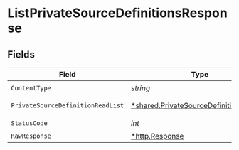 # ListPrivateSourceDefinitionsResponse


## Fields

| Field                                                                                             | Type                                                                                              | Required                                                                                          | Description                                                                                       |
| ------------------------------------------------------------------------------------------------- | ------------------------------------------------------------------------------------------------- | ------------------------------------------------------------------------------------------------- | ------------------------------------------------------------------------------------------------- |
| `ContentType`                                                                                     | *string*                                                                                          | :heavy_check_mark:                                                                                | N/A                                                                                               |
| `PrivateSourceDefinitionReadList`                                                                 | [*shared.PrivateSourceDefinitionReadList](../../models/shared/privatesourcedefinitionreadlist.md) | :heavy_minus_sign:                                                                                | Successful operation                                                                              |
| `StatusCode`                                                                                      | *int*                                                                                             | :heavy_check_mark:                                                                                | N/A                                                                                               |
| `RawResponse`                                                                                     | [*http.Response](https://pkg.go.dev/net/http#Response)                                            | :heavy_minus_sign:                                                                                | N/A                                                                                               |